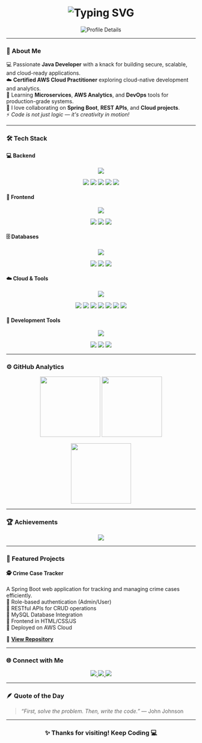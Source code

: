 <!-- Profile Header -->
<h1 align="center">
  <img src="https://readme-typing-svg.herokuapp.com?font=Fira+Code&weight=700&size=30&duration=3000&pause=1000&color=00FFFF&center=true&vCenter=true&width=500&lines=Hey+There+👋;I'm+SUBRAM!;Spring+Boot+%3C+Cloud+Developer;Building+Backend+Magic+✨" alt="Typing SVG" />
</h1>

<p align="center">
  <img src="https://github-profile-summary-cards.vercel.app/api/cards/profile-details?username=SUBRAMROUT&theme=tokyonight" alt="Profile Details" />
</p>

---

### 🧠 About Me  

💻 Passionate **Java Developer** with a knack for building secure, scalable, and cloud-ready applications.  
☁️ **Certified AWS Cloud Practitioner** exploring cloud-native development and analytics.    
🌱 Learning **Microservices**, **AWS Analytics**, and **DevOps** tools for production-grade systems.  
💬 I love collaborating on **Spring Boot**, **REST APIs**, and **Cloud projects**.  
⚡ *Code is not just logic — it's creativity in motion!*  

---

### 🛠️ Tech Stack

#### 💻 Backend
<p align="center">
  <img src="https://skillicons.dev/icons?i=java,python,spring,hibernate,maven,gradle" />
</p>

<p align="center">
  <img src="https://img.shields.io/badge/Microservices-Architecture-green?style=for-the-badge"/>
  <img src="https://img.shields.io/badge/RESTful-APIs-orange?style=for-the-badge"/>
  <img src="https://img.shields.io/badge/Spring%20Security-Secure-blueviolet?style=for-the-badge"/>
  <img src="https://img.shields.io/badge/JPA%20%26%20Hibernate-ORM-success?style=for-the-badge"/>
  <img src="https://img.shields.io/badge/Build%20Tools-Maven%20%26%20Gradle-blue?style=for-the-badge"/>
</p>

#### 🎨 Frontend
<p align="center">
  <img src="https://skillicons.dev/icons?i=html,css,js,react" />
</p>

<p align="center">
  <img src="https://img.shields.io/badge/Responsive%20Design-Mobile%20Friendly-blue?style=for-the-badge"/>
  <img src="https://img.shields.io/badge/Frontend%20Framework-React-lightgrey?style=for-the-badge"/>
  <img src="https://img.shields.io/badge/UI%20Design-Clean%20%26%20Modern-orange?style=for-the-badge"/>
</p>

#### 🗄️ Databases
<p align="center">
  <img src="https://skillicons.dev/icons?i=mysql,postgresql,mongodb,oracle" />
</p>

<p align="center">
  <img src="https://img.shields.io/badge/Relational%20DBs-MySQL%20%7C%20PostgreSQL-blue?style=for-the-badge"/>
  <img src="https://img.shields.io/badge/NoSQL%20DB-MongoDB-green?style=for-the-badge"/>
  <img src="https://img.shields.io/badge/Enterprise%20DB-Oracle-red?style=for-the-badge"/>
</p>

#### ☁️ Cloud & Tools
<p align="center">
  <img src="https://skillicons.dev/icons?i=aws,docker,kubernetes,terraform,jenkins,git,github,idea,vscode,linux" />
</p>

<p align="center">
  <img src="https://img.shields.io/badge/Cloud%20Platform-AWS-orange?style=for-the-badge"/>
  <img src="https://img.shields.io/badge/Containerization-Docker-blue?style=for-the-badge"/>
  <img src="https://img.shields.io/badge/Orchestration-Kubernetes-lightblue?style=for-the-badge"/>
  <img src="https://img.shields.io/badge/Automation-Terraform%20%7C%20Jenkins-yellow?style=for-the-badge"/>
  <img src="https://img.shields.io/badge/Version%20Control-Git%20%7C%20GitHub-lightgrey?style=for-the-badge"/>
  <img src="https://img.shields.io/badge/IDEs-IntelliJ%20IDEA%20%7C%20VS%20Code-green?style=for-the-badge"/>
  <img src="https://img.shields.io/badge/Operating%20System-Linux-important?style=for-the-badge"/>
</p>

#### 🧰 Development Tools
<p align="center">
  <img src="https://skillicons.dev/icons?i=intellij,eclipse,vscode,postman,bash" />
</p>

<p align="center">
  <img src="https://img.shields.io/badge/IDEs-IntelliJ%20IDEA%20%7C%20Eclipse%20%7C%20VS%20Code-blue?style=for-the-badge"/>
  <img src="https://img.shields.io/badge/API%20Testing-Postman-orange?style=for-the-badge"/>
  <img src="https://img.shields.io/badge/Scripting%20%26%20CLI-Bash-lightgrey?style=for-the-badge"/>
</p>

---

### ⚙️ GitHub Analytics

<p align="center">
  <img src="https://github-readme-stats.vercel.app/api?username=SUBRAMROUT&show_icons=true&theme=tokyonight&hide_border=true&count_private=true" height="160px"/>
  <img src="https://github-readme-streak-stats.herokuapp.com?user=SUBRAMROUT&theme=tokyonight&hide_border=true" height="160px"/>
</p>

<p align="center">
  <img src="https://github-readme-stats.vercel.app/api/top-langs/?username=SUBRAMROUT&layout=compact&theme=tokyonight&hide_border=true" height="160px"/>
</p>

---

### 🏆 Achievements
<p align="center">
  <img src="https://github-profile-trophy.vercel.app/?username=SUBRAMROUT&theme=tokyonight&margin-w=15&margin-h=15&no-bg=true&no-frame=true"/>
</p>

---

### 🚀 Featured Projects  

#### 🕵️ Crime Case Tracker  
A Spring Boot web application for tracking and managing crime cases efficiently.  
🔹 Role-based authentication (Admin/User)  
🔹 RESTful APIs for CRUD operations  
🔹 MySQL Database Integration  
🔹 Frontend in HTML/CSS/JS  
🔹 Deployed on AWS Cloud  

🔗 **[View Repository](https://github.com/SUBRAMROUT)**  

---

### 🌐 Connect with Me  

<p align="center">
  <a href="https://www.linkedin.com/in/subram-rout/" target="_blank">
    <img src="https://img.shields.io/badge/LinkedIn-0077B5?style=for-the-badge&logo=linkedin&logoColor=white"/>
  </a>
  <a href="mailto:subramrout1100@gmail.com">
    <img src="https://img.shields.io/badge/Gmail-D14836?style=for-the-badge&logo=gmail&logoColor=white"/>
  </a>
  <a href="https://subramrout.github.io/Subram-Rout-Portfolio-/" target="_blank">
    <img src="https://img.shields.io/badge/Portfolio-000000?style=for-the-badge&logo=react&logoColor=white"/>
  </a>
</p>

---

### 🪶 Quote of the Day
> *“First, solve the problem. Then, write the code.”* — John Johnson  

---

<h3 align="center">✨ Thanks for visiting! Keep Coding 💻</h3>

